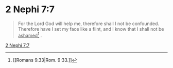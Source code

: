 # 2 Nephi 7:7

> For the Lord God will help me, therefore shall I not be confounded. Therefore have I set my face like a flint, and I know that I shall not be <u>ashamed</u>[^a] .

[2 Nephi 7:7](https://www.churchofjesuschrist.org/study/scriptures/bofm/2-ne/7?lang=eng&id=p7#p7)


[^a]: [[Romans 9.33|Rom. 9:33.]]
